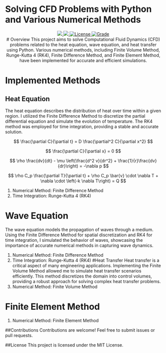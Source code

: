 # Solving CFD Problems with Python and Various Numerical Methods
 <p align="center">
    <a href="https://img.shields.io/badge/Status-Work%20In%20Progress-red">
      <img src="https://img.shields.io/badge/Status-incomplete-red"/>
    </a>
    <a href="https://img.shields.io/badge/jupyter-%23FA0F00.svg?style=for-the-badge&logo=jupyter&logoColor=white">
      <img src="https://img.shields.io/badge/jupyter-%23FA0F00.svg?style=for-the-badge&logo=jupyter&logoColor=white"/>
    </a>
    <a href="https://img.shields.io/badge/License-MIT-orange">
      <img alt="License" src="https://img.shields.io/badge/License-MIT-orange" />
    </a>
    <a href="https://img.shields.io/badge/Grade-A%2B-yellowgreen">
      <img alt="Grade" src="https://img.shields.io/badge/Grade-A%2B-yellowgreen" />
    </a>
<br />
# Overview
This project aims to solve Computational Fluid Dynamics (CFD) problems related to the heat equation, wave equation, and heat transfer using Python. Various numerical methods, including Finite Volume Method, Runge-Kutta 4 (RK4), Finite Difference Method, and Finite Element Method, have been implemented for accurate and efficient simulations.

# Implemented Methods
## Heat Equation
The heat equation describes the distribution of heat over time within a given region. I utilized the Finite Difference Method to discretize the partial differential equation and simulate the evolution of temperature. The RK4 method was employed for time integration, providing a stable and accurate solution.

$$
\frac{\partial C}{\partial t} = D \frac{\partial^2 C}{\partial x^2}
$$

$$
\frac{\partial C}{\partial x} = 0
$$


$$
\rho \frac{dv}{dt} - \mu \left(\frac{d^2 v}{dr^2} + \frac{1}{r}\frac{dv}{dr}\right) = -\nabla p
$$


$$
\rho C_p \frac{\partial T}{\partial t} + \rho C_p \bar{v} \cdot \nabla T + \nabla \cdot \left(-k \nabla T\right) = Q
$$
1. Numerical Method: Finite Difference Method
2. Time Integration: Runge-Kutta 4 (RK4)
# Wave Equation
The wave equation models the propagation of waves through a medium. Using the Finite Difference Method for spatial discretization and RK4 for time integration, I simulated the behavior of waves, showcasing the importance of accurate numerical methods in capturing wave dynamics.
1. Numerical Method: Finite Difference Method
2. Time Integration: Runge-Kutta 4 (RK4)
#Heat Transfer
Heat transfer is a critical aspect of many engineering applications. Implementing the Finite Volume Method allowed me to simulate heat transfer scenarios efficiently. This method discretizes the domain into control volumes, providing a robust approach for solving complex heat transfer problems.
1. Numerical Method: Finite Volume Method
# Finite Element Method
1. Numerical Method: Finite Element Method

##Contributions
Contributions are welcome! Feel free to submit issues or pull requests.

##License
This project is licensed under the MIT License.

